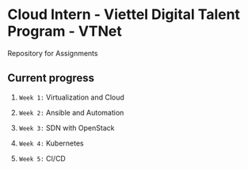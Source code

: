 # Cloud Intern - Viettel Digital Talent Program - VTNet

Repository for Assignments

## Current progress

1. `Week 1:` Virtualization and Cloud

2. `Week 2:` Ansible and Automation

3. `Week 3:` SDN with OpenStack

4. `Week 4:` Kubernetes

5. `Week 5:` CI/CD
